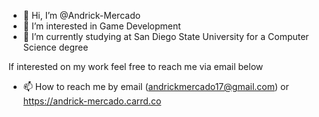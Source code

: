 - 👋 Hi, I’m @Andrick-Mercado
- 👀 I’m interested in Game Development
- 🌱 I’m currently studying at San Diego State University for a Computer Science degree

If interested on my work feel free to reach me via email below
- 📫 How to reach me by email (andrickmercado17@gmail.com) or https://andrick-mercado.carrd.co



